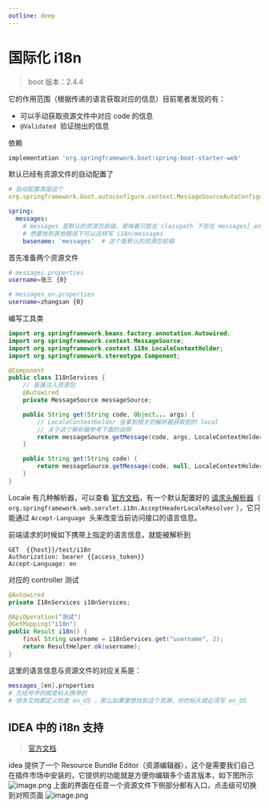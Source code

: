 ```yaml
---
outline: deep
---
```

# 国际化 i18n
>
> boot 版本：2.4.4

它的作用范围（根据传递的语言获取对应的信息）目前笔者发现的有：

- 可以手动获取资源文件中对应 code 的信息
- `@Validated`  验证抛出的信息

依赖

```bash
implementation 'org.springframework.boot:spring-boot-starter-web'
```

默认已经有资源文件的自动配置了

```yaml
# 自动配置类是这个  
org.springframework.boot.autoconfigure.context.MessageSourceAutoConfiguration

spring:
  messages:
    # messages 是默认的资源包前缀，意味着只能在 classpath 下存在 messages[_en].properties 这样的文件
    # 想要放到其他路径下可以这样写 i18n/messages
    basename: 'messages'  # 这个是默认的资源包前缀
```

首先准备两个资源文件

```bash
# messages.properties
username=张三 {0}

# messages_en.properties
username=zhangsan {0}
```

编写工具类

```java
import org.springframework.beans.factory.annotation.Autowired;
import org.springframework.context.MessageSource;
import org.springframework.context.i18n.LocaleContextHolder;
import org.springframework.stereotype.Component;

@Component
public class I18nServices {
    // 直接注入资源包
    @Autowired
    private MessageSource messageSource;

    public String get(String code, Object... args) {
        // LocaleContextHolder 会拿到相关的解析器获取到的 local 
        // 关于这个解析器参考下面的说明
        return messageSource.getMessage(code, args, LocaleContextHolder.getLocale());
    }

    public String get(String code) {
        return messageSource.getMessage(code, null, LocaleContextHolder.getLocale());
    }
}

```

Locale 有几种解析器，可以查看 [官方文档](https://docs.spring.io/spring-framework/docs/current/reference/html/web.html#mvc-localeresolver)，有一个默认配置好的 [请求头解析器](https://docs.spring.io/spring-framework/docs/current/reference/html/web.html#mvc-localeresolver-acceptheader)（ `org.springframework.web.servlet.i18n.AcceptHeaderLocaleResolver` ），它只能通过 `Accept-Language`  头来改变当前访问接口的语言信息。

前端请求的时候如下携带上指定的语言信息，就能被解析到

```http
GET  {{host}}/test/i18n
Authorization: bearer {{access_token}}
Accept-Language: en
```

对应的 controller 测试

```java
@Autowired
private I18nServices i18nServices;

@ApiOperation("测试")
@GetMapping("i18n")
public Result i18n() {
    final String username = i18nServices.get("username", 2);
    return ResultHelper.ok(username);
}
```

这里的语言信息与资源文件的对应关系是：

```bash
messages_[en].properties
# 方括号中的就是标头携带的
# 很多文档都定义的是 en_US ，那么如果要想找到这个资源，你的标头就必须写 en_US
```

## IDEA 中的 i18n 支持
>
> [官方文档](https://www.jetbrains.com/help/idea/internationalization-and-localization.html)

idea 提供了一个 Resource Bundle Editor（资源编辑器），这个是需要我们自己在插件市场中安装的，它提供的功能就是方便你编辑多个语言版本，如下图所示
![image.png](https://cdn.nlark.com/yuque/0/2021/png/651749/1631688822109-6ffaf68d-eace-4ae7-b5fc-106b03745dea.png#clientId=u138d49a0-9683-4&from=paste&id=u529718cf&margin=%5Bobject%20Object%5D&name=image.png&originHeight=874&originWidth=870&originalType=url&ratio=1&size=65013&status=done&style=none&taskId=u7150de4d-d256-43cb-9e15-3c5036c65b9)
上面的界面在任意一个资源文件下侧部分都有入口，点击级可切换到对照页面
![image.png](https://cdn.nlark.com/yuque/0/2021/png/651749/1631688873014-fa6689b7-7d37-45b0-881f-d33aff679d76.png#clientId=u138d49a0-9683-4&from=paste&id=ud0b6149a&margin=%5Bobject%20Object%5D&name=image.png&originHeight=340&originWidth=520&originalType=url&ratio=1&size=26132&status=done&style=none&taskId=u02310b4b-8f0e-4889-88e0-95d4e095e33)
